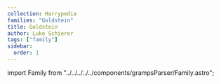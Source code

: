 ```yaml
---
collection: Harrypedia
families: "Goldstein"
title: Goldstein
author: Luke Schierer
tags: ["family"]
sidebar:
  order: 1
---
```

import Family from "../../../../../components/grampsParser/Family.astro";

<Family surn={frontmatter.surn} />

